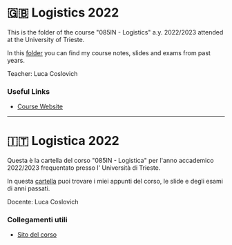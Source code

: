 # :gb: Logistics 2022

This is the folder of the course "085IN - Logistics" a.y. 2022/2023 attended at the University of
Trieste.

In this [folder](.) you can find my course notes, slides and exams from past years.

Teacher: Luca Coslovich

### Useful Links

- [Course Website](https://sites.units.it/coslovich/logistica_AA_2023_2024.html)

---

# :it: Logistica 2022

Questa è la cartella del corso "085IN - Logistica" per l'anno accademico 2022/2023 frequentato presso l'
Università di Trieste.

In questa [cartella](.) puoi trovare i miei appunti del corso, le slide e degli esami di anni passati.

Docente: Luca Coslovich

### Collegamenti utili

- [Sito del corso](https://sites.units.it/coslovich/logistica_AA_2023_2024.html)